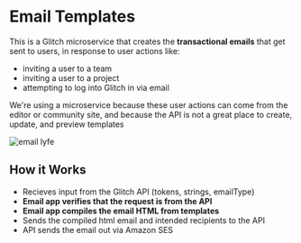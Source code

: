 Email Templates
=============

This is a Glitch microservice that creates the **transactional emails** that get sent to users, in response to user actions like:
- inviting a user to a team
- inviting a user to a project
- attempting to log into Glitch in via email

We're using a microservice because these user actions can come from the editor or community site, and because the API is not a great place to create, update, and preview templates

![email lyfe](https://media.giphy.com/media/YmjleYhDTUiYw/giphy.gif)

How it Works
------------
- Recieves input from the Glitch API (tokens, strings, emailType)
- **Email app verifies that the request is from the API**
- **Email app compiles the email HTML from templates**
- Sends the compiled html email and intended recipients to the API
- API sends the email out via Amazon SES
